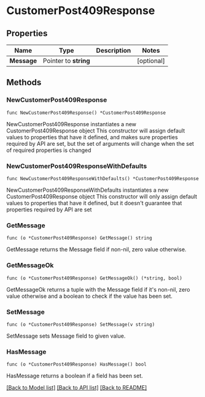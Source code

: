 # CustomerPost409Response

## Properties

Name | Type | Description | Notes
------------ | ------------- | ------------- | -------------
**Message** | Pointer to **string** |  | [optional] 

## Methods

### NewCustomerPost409Response

`func NewCustomerPost409Response() *CustomerPost409Response`

NewCustomerPost409Response instantiates a new CustomerPost409Response object
This constructor will assign default values to properties that have it defined,
and makes sure properties required by API are set, but the set of arguments
will change when the set of required properties is changed

### NewCustomerPost409ResponseWithDefaults

`func NewCustomerPost409ResponseWithDefaults() *CustomerPost409Response`

NewCustomerPost409ResponseWithDefaults instantiates a new CustomerPost409Response object
This constructor will only assign default values to properties that have it defined,
but it doesn't guarantee that properties required by API are set

### GetMessage

`func (o *CustomerPost409Response) GetMessage() string`

GetMessage returns the Message field if non-nil, zero value otherwise.

### GetMessageOk

`func (o *CustomerPost409Response) GetMessageOk() (*string, bool)`

GetMessageOk returns a tuple with the Message field if it's non-nil, zero value otherwise
and a boolean to check if the value has been set.

### SetMessage

`func (o *CustomerPost409Response) SetMessage(v string)`

SetMessage sets Message field to given value.

### HasMessage

`func (o *CustomerPost409Response) HasMessage() bool`

HasMessage returns a boolean if a field has been set.


[[Back to Model list]](../README.md#documentation-for-models) [[Back to API list]](../README.md#documentation-for-api-endpoints) [[Back to README]](../README.md)


